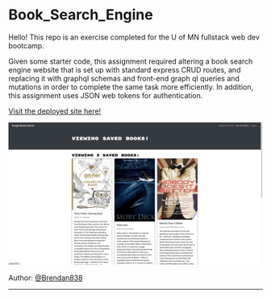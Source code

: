 # Book_Search_Engine

Hello! This repo is an exercise completed for the U of MN fullstack web dev bootcamp. 

Given some starter code, this assignment required altering a  book search engine website that is set up with standard express CRUD routes, and replacing it with graphql schemas and front-end graph ql queries and mutations in order to complete the same task more efficiently. In addition, this assignment uses JSON web tokens for authentication. 

[Visit the deployed site here!]( https://booksearch127.herokuapp.com/)

![screenshot](./Assets//screenShot.png)

Author: [@Brendan838](https://github.com/Brendan838)


----------------------------------------------------------------------

